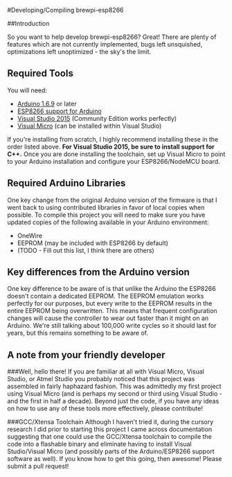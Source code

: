 #Developing/Compiling brewpi-esp8266


##Introduction

So you want to help develop brewpi-esp8266? Great! There are plenty of features
which are not currently implemented, bugs left unsquished, optimizations left
unoptimized - the sky's the limit.


## Required Tools
You will need:
* [Arduino 1.6.9](https://www.arduino.cc/en/Main/Software) or later
* [ESP8266 support for Arduino](https://github.com/esp8266/Arduino)
* [Visual Studio 2015](https://www.visualstudio.com/en-us/downloads/download-visual-studio-vs.aspx) (Community Edition works perfectly)
* [Visual Micro](http://www.visualmicro.com/page/Arduino-Visual-Studio-Downloads.aspx) (can be installed within Visual Studio)

If you're installing from scratch, I highly recommend installing these in the
order listed above. **For Visual Studio 2015, be sure to install support for
C++.** Once you are done installing the toolchain, set up Visual Micro to point
to your Arduino installation and configure your ESP8266/NodeMCU board.


## Required Arduino Libraries
One key change from the original Arduino version of the firmware is that I
went back to using contributed libraries in favor of local copies when
possible. To compile this project you will need to make sure you have updated
copies of the following available in your Arduino environment:
* OneWire
* EEPROM (may be included with ESP8266 by default)
* (TODO - Fill out this list, I think there are others)

## Key differences from the Arduino version
One key difference to be aware of is that unlike the Arduino the ESP8266 doesn't
contain a dedicated EEPROM. The EEPROM emulation works perfectly for our
purposes, but every write to the EEPROM results in the entire EEPROM being
overwritten. This means that frequent configuration changes will cause the
controller to wear out faster than it might on an Arduino. We're still talking
about 100,000 write cycles so it should last for years, but this remains
something to be aware of.


## A note from your friendly developer
###Well, hello there!
If you are familiar at all with Visual Micro, Visual Studio,
or Atmel Studio you probably noticed that this project was assembled in fairly
haphazard fashion. This was admittedly my first project using Visual Micro (and
is perhaps my second or third using Visual Studio - and the first in half a
decade). Beyond just the code, if you have any ideas on how to use any of these
tools more effectively, please contribute!

###GCC/Xtensa Toolchain
Although I haven't tried it, during the cursory research I did prior to starting
this project I came across documentation suggesting that one could use the
GCC/Xtensa toolchain to compile the code into a flashable binary and eliminate
having to install Visual Studio/Visual Micro (and possibly parts of the
Arduino/ESP8266 support software as well). If you know how to get this going,
then awesome! Please submit a pull request!
